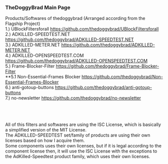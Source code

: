 ### TheDoggyBrad Main Page
Products/Softwares of thedoggybrad (Arranged according from the Flagship Project)
<br>
1.) UBlockFiltersforall https://github.com/thedoggybrad/UBlockFiltersforall
<br>
2.) ADKILLED-SPEEDTEST.NET https://github.com/thedoggybrad/ADKILLED-SPEEDTEST.NET
<br>
3.) ADKILLED-METER.NET https://github.com/thedoggybrad/ADKILLED-METER.NET
<br>
4.) ADKILLED-OPENSPEEDTEST.COM https://github.com/thedoggybrad/ADKILLED-OPENSPEEDTEST.COM
<br>
5.) Frame-Blocker-Filter https://github.com/thedoggybrad/Frame-Blocker-Filter
<br>
**5.1 Non-Essential-Frames Blocker https://github.com/thedoggybrad/Non-Essential-Frames-Blocker
<br>
6.) anti-gotoup-buttons https://github.com/thedoggybrad/anti-gotoup-buttons
<br>
7.) no-newsletter https://github.com/thedoggybrad/no-newsletter
<br>
<br>
<br>
<br>
<br>
All of this filters and softwares are using the ISC License, which is basically a simplified version of the MIT License.
<br>
The ADKILLED-SPEEDTEST set/family of products are using their own licenses based on how I acquire them.
<br>
Some components uses their own licenses, but if it is legal according to the component license then, it will use the ISC License with the exceptions to the AdKilled-Speedtest product family, which uses their own licenses.
